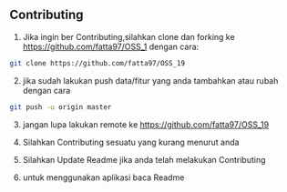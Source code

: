 ## Contributing

1. Jika ingin ber Contributing,silahkan clone dan forking ke https://github.com/fatta97/OSS_1 dengan cara:

```sh
git clone https://github.com/fatta97/OSS_19
```

2. jika sudah lakukan push data/fitur yang anda tambahkan atau rubah dengan cara

```sh
git push -u origin master
```

3. jangan lupa lakukan remote ke https://github.com/fatta97/OSS_19


4. Silahkan Contributing sesuatu yang kurang menurut anda

5. Silahkan Update Readme jika anda telah melakukan Contributing

6. untuk menggunakan aplikasi baca Readme


[facebook admin]: http://www.fb.com/BIG997
[Instagram admin]: http://www.instagram.com/Fatta_Wijaya
[Repository Admim]: https://github.com/fatta97/OSS_19
[search the issue tracker]: https://github.com/activeadmin/activeadmin/issues?q=something
[new issue]: https://github.com/activeadmin/activeadmin/issues/new
[fork Active Admin]: https://help.github.com/articles/fork-a-repo
[searching all issues]: https://github.com/activeadmin/activeadmin/issues?q=
[master template]: https://github.com/activeadmin/activeadmin/blob/master/lib/bug_report_templates/active_admin_master.rb
[codeclimate]: https://codeclimate.com
[codeclimate cli]: https://github.com/codeclimate/codeclimate
[make a pull request]: https://help.github.com/articles/creating-a-pull-request
[git rebasing]: http://git-scm.com/book/en/Git-Branching-Rebasing
[interactive rebase]: https://help.github.com/articles/interactive-rebase

